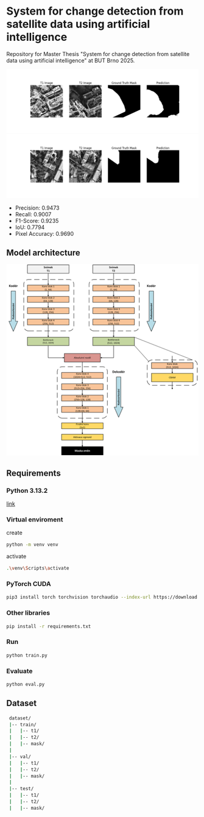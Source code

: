 
# System for change detection from satellite data using artificial intelligence

Repository for Master Thesis "System for change detection from satellite data using artificial intelligence" at BUT Brno 2025.

![evaluation](images/eval_1.png)
![evaluation](images/eval_2.png)

- Precision: 0.9473
- Recall: 0.9007
- F1-Score: 0.9235
- IoU: 0.7794
- Pixel Accuracy: 0.9690

## Model architecture

![architecture](images/unet.png)

## Requirements

### Python 3.13.2 
[link](https://www.python.org/downloads/release/python-3132/)
### Virtual enviroment
create
```bash  
python -m venv venv
``` 
activate
```bash  
.\venv\Scripts\activate
```
### PyTorch CUDA
```bash
pip3 install torch torchvision torchaudio --index-url https://download.pytorch.org/whl/cu126 
```
### Other libraries
```bash
pip install -r requirements.txt
```
### Run
```bash
python train.py
```
### Evaluate
```bash
python eval.py
```
## Dataset

```bash
 dataset/
 |-- train/
 |   |-- t1/
 |   |-- t2/
 |   |-- mask/
 |
 |-- val/
 |   |-- t1/
 |   |-- t2/
 |   |-- mask/
 |
 |-- test/
 |   |-- t1/
 |   |-- t2/
 |   |-- mask/
 ```
